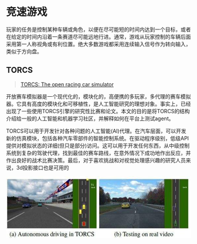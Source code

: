 # 竞速游戏

玩家的任务是控制某种车辆或角色，以便在尽可能短的时间内达到一个目标，或者在给定的时间内沿着一条赛道尽可能远地行进。通常，游戏从玩家控制的车辆后面采用第一人称视角或有利位置。绝大多数游戏都采用连续输入信号作为转向输入，类似于方向盘。

## TORCS

> [TORCS: The open racing car simulator](http://pdfs.semanticscholar.org/b9c4/d931665ec87c16fcd44cae8fdaec1215e81e.pdf)

开放赛车模拟器是一个现代化的，模块化的，高便携的多玩家，多代理的赛车模拟器。它具有高度的模块化和可移植性，是人工智能研究的理想对象。事实上，已经出现了一些使用TORCS引擎的研究性比赛和论文。本文的目的是将TORCS的结构介绍给一般的人工智能和机器学习社区，并解释如何在平台上测试agent。

TORCS可以用于开发针对各种问题的人工智能\(AI\)代理。在汽车层面，可以开发新的仿真模块，包括各种汽车零部件的智能控制系统。在驱动程序级别，低级API提供对模拟状态的详细\(但只是部分\)访问。这可以用于开发任何东西，从中级控制系统到复杂的驾驶代理，找到最佳的赛车路线，在意外情况下成功地作出反应，并作出良好的战术比赛决策。最后，对于喜欢挑战和对视觉处理感兴趣的研究人员来说，3d投影接口也是可用的

![](../.gitbook/assets/torcs.png)

